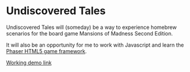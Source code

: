 # Undiscovered Tales
Undiscovered Tales will (someday) be a way to experience homebrew scenarios for the board game Mansions of Madness Second Edition.

It will also be an opportunity for me to work with Javascript and learn the [Phaser HTML5 game framework](https://github.com/photonstorm/phaser).

[Working demo link](https://agentmirv.github.io/undiscoveredtales/)
